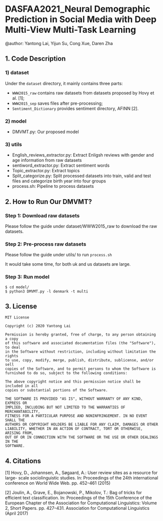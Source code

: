 # DASFAA2021_Neural Demographic Prediction in Social Media with Deep Multi-View Multi-Task Learning

@author: Yantong Lai, Yijun Su, Cong Xue, Daren Zha


## 1. Code Description

### 1) dataset

Under the `dataset` directory, it mainly contains three parts:

- `WWW2015_raw` contains raw datasets from datasets proposed by Hovy et al. [1];
- `WWW2015_sep` saves files after pre-processing;
- `Sentiment_Dictionary` provides sentiment directory, AFINN [2].

### 2) model

- DMVMT.py: Our proposed model

### 3) utils

- English_reviews_extractor.py: Extract Enligsh reviews with gender and age information from raw datasets
- sentiword_extractor.py: Extract sentiment words
- Topic_extractor.py: Extract topics
- Split_categorize.py: Split processed datasets into train, valid and test files and categorize birth year into four groups
- process.sh: Pipeline to process datasets 


## 2. How to Run Our DMVMT?

### Step 1: Download raw datasets

Please follow the guide under dataset/WWW2015_raw to download the raw datasets.

### Step 2: Pre-process raw datasets

Please follow the guide under utils/ to run `process.sh`

It would take some time, for both uk and us datasets are large.

### Step 3: Run model
```
$ cd model/
$ python3 DMVMT.py -l denmark -t multi
```


## 3. License

```
MIT License

Copyright (c) 2020 Yantong Lai

Permission is hereby granted, free of charge, to any person obtaining a copy
of this software and associated documentation files (the "Software"), to deal
in the Software without restriction, including without limitation the rights
to use, copy, modify, merge, publish, distribute, sublicense, and/or sell
copies of the Software, and to permit persons to whom the Software is
furnished to do so, subject to the following conditions:

The above copyright notice and this permission notice shall be included in all
copies or substantial portions of the Software.

THE SOFTWARE IS PROVIDED "AS IS", WITHOUT WARRANTY OF ANY KIND, EXPRESS OR
IMPLIED, INCLUDING BUT NOT LIMITED TO THE WARRANTIES OF MERCHANTABILITY,
FITNESS FOR A PARTICULAR PURPOSE AND NONINFRINGEMENT. IN NO EVENT SHALL THE
AUTHORS OR COPYRIGHT HOLDERS BE LIABLE FOR ANY CLAIM, DAMAGES OR OTHER
LIABILITY, WHETHER IN AN ACTION OF CONTRACT, TORT OR OTHERWISE, ARISING FROM,
OUT OF OR IN CONNECTION WITH THE SOFTWARE OR THE USE OR OTHER DEALINGS IN THE
SOFTWARE.
```


## 4. Citations

[1] Hovy, D., Johannsen, A., Søgaard, A.: User review sites as a resource for large- scale sociolinguistic studies. In: Proceedings of the 24th international conference on World Wide Web. pp. 452–461 (2015)

[2] Joulin, A., Grave, E., Bojanowski, P., Mikolov, T.: Bag of tricks for efficient text classification. In: Proceedings of the 15th Conference of the European Chapter of the Association for Computational Linguistics: Volume 2, Short Papers. pp. 427–431. Association for Computational Linguistics (April 2017)
